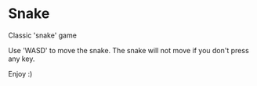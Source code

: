 # Snake
Classic 'snake' game

Use 'WASD' to move the snake. The snake will not move if you don't press any key.

Enjoy :)
